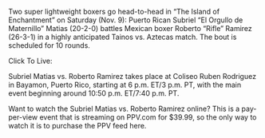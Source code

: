 Two super lightweight boxers go head-to-head in “The Island of Enchantment” on Saturday (Nov. 9): Puerto Rican Subriel “El Orgullo de Maternillo” Matias (20-2-0) battles Mexican boxer Roberto “Rifle” Ramirez (26-3-1) in a highly anticipated Tainos vs. Aztecas match. The bout is scheduled for 10 rounds.

Click To Live: 

Subriel Matias vs. Roberto Ramirez takes place at Coliseo Ruben Rodriguez in Bayamon, Puerto Rico, starting at 6 p.m. ET/3 p.m. PT, with the main event beginning around 10:50 p.m. ET/7:40 p.m. PT.

Want to watch the Subriel Matias vs. Roberto Ramirez online? This is a pay-per-view event that is streaming on PPV.com for $39.99, so the only way to watch it is to purchase the PPV feed here.
